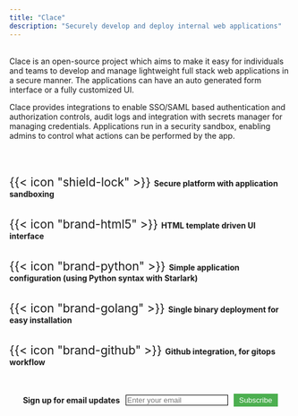 ```yaml
---
title: "Clace"
description: "Securely develop and deploy internal web applications"
---
```


<br>
Clace is an open-source project which aims to make it easy for individuals and teams to develop and manage lightweight full stack web applications in a secure manner. The applications can have an auto generated form interface or a fully customized UI.

Clace provides integrations to enable SSO/SAML based authentication and authorization controls, audit logs and integration with secrets manager for managing credentials. Applications run in a security sandbox, enabling admins to control what actions can be performed by the app.

<br>
<br>

<div style="display: flex; flex-wrap: wrap; justify-content: center;  align-content: center; gap: 5px;">

<span style="font-size:150%;"> {{< icon "shield-lock" >}} </span> **Secure platform with application sandboxing**

<span style="font-size:150%;"> {{< icon "brand-html5" >}} </span> **HTML template driven UI interface**

<span style="font-size:150%;"> {{< icon "brand-python" >}} </span> **Simple application configuration (using Python syntax with Starlark)**

<span style="font-size:150%;"> {{< icon "brand-golang" >}} </span> **Single binary deployment for easy installation**

<span style="font-size:150%;"> {{< icon "brand-github" >}} </span> **Github integration, for gitops workflow**


</div>

<br>
<br>


<!-- Begin Mailchimp Signup Form -->
<!--link href="//cdn-images.mailchimp.com/embedcode/classic-071822.css" rel="stylesheet" type="text/css"-->
  <div id="mc_embed_signup">
    <form action="https://clace.us21.list-manage.com/subscribe/post?u=3e38430549570438cbc8b7513&amp;id=57d9eeea29&amp;f_id=00afa8e1f0" method="post" id="mc-embedded-subscribe-form" name="mc-embedded-subscribe-form" class="validate" target="_blank">
     <div style="display: flex; align-items: center; justify-content: center;">
	<label for="mce-EMAIL" ><b>Sign up for email updates</b></label>
	<input type="email" placeholder="Enter your email" name="EMAIL" id="mce-EMAIL" style="margin-left: 10px; border: 1px solid #000" required>
	<div aria-hidden="true" id="mce-responses" class="clear foot" >
		<div class="response" id="mce-error-response" style="display:none"></div>
		<div class="response" id="mce-success-response" style="display:none"></div>
	</div>    <!-- real people should not fill this in and expect good things - do not remove this or risk form bot signups-->
        <input aria-hidden="true" type="hidden" name="b_3e38430549570438cbc8b7513_57d9eeea29"  value="">
        <button class="rounded-full" type="submit" name="subscribe" id="mc-embedded-subscribe" style="margin-left: 10px; background-color: #4CAF50; color: white; border: none; padding: 4px 10px; cursor: pointer;">Subscribe</button>
     </div>
    </form>
  </div>
<!--End mc_embed_signup-->

<!-- Google tag (gtag.js) -->
<script async src="https://www.googletagmanager.com/gtag/js?id=G-TKDPZGGPL1"></script>
<script>
  window.dataLayer = window.dataLayer || [];
  function gtag(){dataLayer.push(arguments);}
  gtag('js', new Date());

  gtag('config', 'G-TKDPZGGPL1');
</script>
